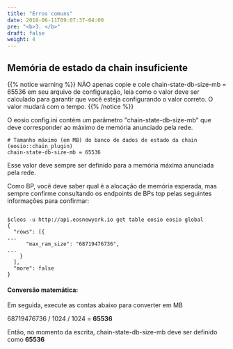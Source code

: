 ```yaml
---
title: "Erros comuns"
date: 2018-06-11T09:07:37-04:00
pre: "<b>3. </b>"
draft: false
weight: 4
---
```


## Memória de estado da chain insuficiente

{{% notice warning %}}
NÃO apenas copie e cole chain-state-db-size-mb = 65536 em seu arquivo de configuração, leia como o valor deve ser calculado para garantir que você esteja configurando o valor correto. O valor mudará com o tempo.
{{% /notice %}}

O eosio config.ini contém um parâmetro "chain-state-db-size-mb" que deve corresponder ao máximo de memória anunciado pela rede. 

```
# Tamanho máximo (em MB) do banco de dados de estado da chain (eosio::chain_plugin)
chain-state-db-size-mb = 65536
```

Esse valor deve sempre ser definido para a memória máxima anunciada pela rede. 

Como BP, você deve saber qual é a alocação de memória esperada, mas sempre confirme consultando os endpoints de BPs top pelas seguintes informações para confirmar:


```

$cleos -u http://api.eosnewyork.io get table eosio eosio global
{
  "rows": [{
...
      "max_ram_size": "68719476736",
...
    }
  ],
  "more": false
}

```
#### Conversão matemática:

Em seguida, execute as contas abaixo para converter em MB

68719476736 / 1024 / 1024 = __65536__ 

Então, no momento da escrita, chain-state-db-size-mb deve ser definido como __65536__